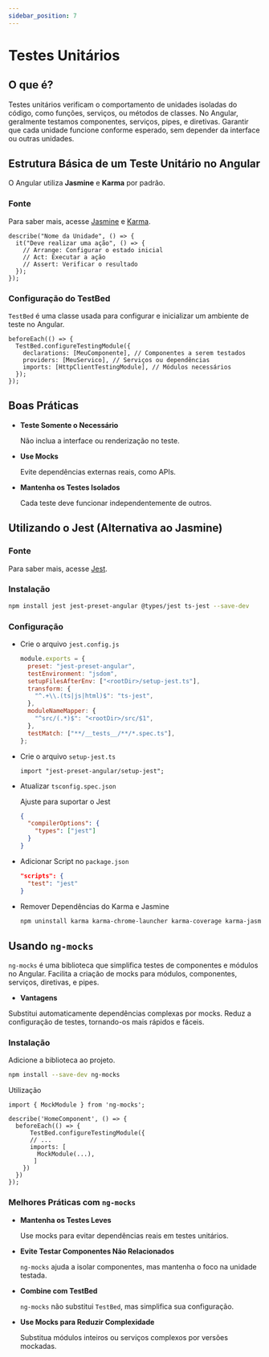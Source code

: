 ```yaml
---
sidebar_position: 7
---
```


# Testes Unitários

## O que é?

Testes unitários verificam o comportamento de unidades isoladas do código, como funções, serviços, ou métodos de classes. No Angular, geralmente testamos componentes, serviços, pipes, e diretivas. Garantir que cada unidade funcione conforme esperado, sem depender da interface ou outras unidades.

## Estrutura Básica de um Teste Unitário no Angular

O Angular utiliza **Jasmine** e **Karma** por padrão.

### Fonte

Para saber mais, acesse [Jasmine](https://jasmine.github.io/pages/docs_home.html) e [Karma](https://karma-runner.github.io/latest/index.html).

```tsx showLineNumbers
describe("Nome da Unidade", () => {
  it("Deve realizar uma ação", () => {
    // Arrange: Configurar o estado inicial
    // Act: Executar a ação
    // Assert: Verificar o resultado
  });
});
```

### Configuração do TestBed

`TestBed` é uma classe usada para configurar e inicializar um ambiente de teste no Angular.

```tsx showLineNumbers
beforeEach(() => {
  TestBed.configureTestingModule({
    declarations: [MeuComponente], // Componentes a serem testados
    providers: [MeuServico], // Serviços ou dependências
    imports: [HttpClientTestingModule], // Módulos necessários
  });
});
```

## Boas Práticas

- **Teste Somente o Necessário**

  Não inclua a interface ou renderização no teste.

- **Use Mocks**

  Evite dependências externas reais, como APIs.

- **Mantenha os Testes Isolados**

  Cada teste deve funcionar independentemente de outros.

## Utilizando o Jest (Alternativa ao Jasmine)

### Fonte

Para saber mais, acesse [Jest](https://jestjs.io/docs/getting-started).

### Instalação

```bash
npm install jest jest-preset-angular @types/jest ts-jest --save-dev
```

### Configuração

- Crie o arquivo `jest.config.js`

  ```jsx showLineNumbers
  module.exports = {
    preset: "jest-preset-angular",
    testEnvironment: "jsdom",
    setupFilesAfterEnv: ["<rootDir>/setup-jest.ts"],
    transform: {
      "^.+\\.(ts|js|html)$": "ts-jest",
    },
    moduleNameMapper: {
      "^src/(.*)$": "<rootDir>/src/$1",
    },
    testMatch: ["**/__tests__/**/*.spec.ts"],
  };
  ```

- Crie o arquivo `setup-jest.ts`

  ```tsx showLineNumbers
  import "jest-preset-angular/setup-jest";
  ```

- Atualizar `tsconfig.spec.json`

  Ajuste para suportar o Jest

  ```json showLineNumbers
  {
    "compilerOptions": {
      "types": ["jest"]
    }
  }
  ```

- Adicionar Script no `package.json`

  ```json showLineNumbers
  "scripts": {
    "test": "jest"
  }
  ```

- Remover Dependências do Karma e Jasmine

  ```bash
  npm uninstall karma karma-chrome-launcher karma-coverage karma-jasmine karma-jasmine-html-reporter jasmine-core @types/jasmine
  ```

## Usando `ng-mocks`

`ng-mocks` é uma biblioteca que simplifica testes de componentes e módulos no Angular. Facilita a criação de mocks para módulos, componentes, serviços, diretivas, e pipes.

- **Vantagens**

Substitui automaticamente dependências complexas por mocks. Reduz a configuração de testes, tornando-os mais rápidos e fáceis.

### Instalação

Adicione a biblioteca ao projeto.

```bash
npm install --save-dev ng-mocks
```

Utilização

```tsx showLineNumbers
import { MockModule } from 'ng-mocks';

describe('HomeComponent', () => {
  beforeEach(() => {
	  TestBed.configureTestingModule({
	  // ...
	  imports: [
	    MockModule(...),
	   ]
    })
  })
});

```

### Melhores Práticas com `ng-mocks`

- **Mantenha os Testes Leves**

  Use mocks para evitar dependências reais em testes unitários.

- **Evite Testar Componentes Não Relacionados**

  `ng-mocks` ajuda a isolar componentes, mas mantenha o foco na unidade testada.

- **Combine com TestBed**

  `ng-mocks` não substitui `TestBed`, mas simplifica sua configuração.

- **Use Mocks para Reduzir Complexidade**

  Substitua módulos inteiros ou serviços complexos por versões mockadas.
